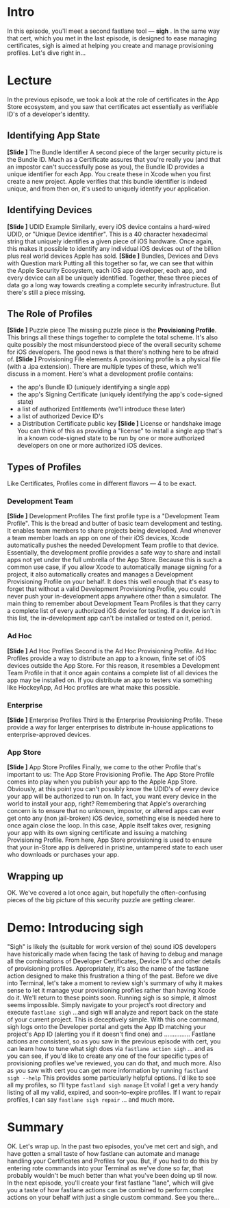 # Intro
In this episode, you'll meet a second fastlane tool — **sigh** . In the same way that cert, which you met in the last episode, is designed to ease managing certificates, sigh is aimed at helping you create and manage provisioning profiles. Let's dive right in…
# Lecture
In the previous episode, we took a look at the role of certificates in the App Store ecosystem, and you saw that certificates act essentially as verifiable ID's of a developer's identity. 
## Identifying App State
**[Slide ]** The Bundle Identifier
A second piece of the larger security picture is the Bundle ID. Much as a Certificate assures that you're really you (and that an impostor can't successfully pose as you), the Bundle ID provides a unique identifier for each App. You create these in Xcode when you first create a new project. Apple verifies that this bundle identifier is indeed unique, and from then on, it's used to uniquely identify your application. 
<!-- Add Code signing here => Uniquely identify app state-->
## Identifying Devices
**[Slide ]** UDID Example
Similarly, every iOS device contains a hard-wired UDID, or "Unique Device identifier". This is a 40 character hexadecimal string that uniquely identifies a given piece of iOS hardware. Once again, this makes it possible to identify any individual iOS devices out of the billion plus real world devices Apple has sold. 
**[Slide ]** Bundles, Devices and Devs with Question mark
Putting all this together so far, we can see that within the Apple Security Ecosystem, each iOS app developer, each app, and every device can all be uniquely identified. Together, these three pieces of data go a long way towards creating a complete security infrastructure. But there's still a piece missing.
## The Role of Profiles
**[Slide ]** Puzzle piece
The missing puzzle piece is the **Provisioning Profile**. This brings all these things together to complete the total scheme. It's also quite possibly the most misunderstood piece of the overall security scheme for iOS developers. The good news is that there's nothing here to be afraid of.
**[Slide ]** Provisioning File elements
 A provisioning profile is a physical file (with a .ipa extension). There are multiple types of these, which we'll discuss in a moment. Here's what a development profile contains:
- the app's Bundle ID (uniquely identifying a single app)
- the app's Signing Certificate (uniquely identifying the app's code-signed state)
- a list of authorized Entitlements (we'll introduce these later)
- a list of authorized Device ID's
- a Distribution Certificate public key
**[Slide ]**  License or handshake image
You can think of this as providing a "license" to install a single app that's in a known code-signed state to be run by one or more authorized developers on one or more authorized iOS devices.  
## Types of Profiles
 Like Certificates, Profiles come in different flavors — 4 to be exact. 
### Development Team
**[Slide ]** Development Profiles
The first profile type is a "Development Team Profile". This is the bread and butter of basic team development and testing. It enables team members to share projects being developed. And whenever a team member loads an app on one of their iOS devices, Xcode automatically pushes the needed Development Team profile to that device.  Essentially, the development profile provides a safe way to share and install apps not yet under the full umbrella of the App Store.
Because this is such a common use case, if you allow Xcode to automatically manage signing for a project, it also automatically creates and manages a Development Provisioning Profile on your behalf. It does this well enough that it's easy to forget that without a valid Development Provisioning Profile, you could never push your in-development apps anywhere other than a simulator.
The main thing to remember about Development Team Profiles is that they carry a complete list of every authorized iOS device for testing. If a device isn't in this list, the in-development app can't be installed or tested on it, period.
### Ad Hoc
**[Slide ]** Ad Hoc Profiles
Second is the Ad Hoc Provisioning Profile. Ad Hoc Profiles provide a way to distribute an app to a known, finite set of iOS devices outside the App Store. For this reason, it resembles a Development Team Profile in that it once again contains a complete list of all devices the app may be installed on. If you distribute an app to testers via something like HockeyApp, Ad Hoc profiles are what make this possible.
### Enterprise
**[Slide ]** Enterprise Profiles
Third is the Enterprise Provisioning Profile. These provide a way for larger enterprises to distribute in-house applications to enterprise-approved devices.
### App Store
**[Slide ]** App Store Profiles
Finally, we come to the other Profile that's important to us: The App Store Provisioning Profile.
The App Store Profile comes into play when you publish your app to the Apple App Store. Obviously, at this point you can't possibly know the UDID's of every device your app will be authorized to run on. In fact, you want every device in the world to install your app, right? 
Remembering that Apple's overarching concern is to ensure that no unknown, impostor, or altered apps can ever get onto any (non jail-broken) iOS device, something else is needed here to once again close the loop. In this case, Apple itself takes over, resigning your app with its own signing certificate and issuing a matching Provisioning Profile. From here, App Store provisioning is used to ensure that your in-Store app is delivered in pristine, untampered state to each user who downloads or purchases your app.
## Wrapping up
OK. We've covered a lot once again, but hopefully the often-confusing pieces of the big picture of this security puzzle are getting clearer. 
# Demo: Introducing **sigh**
"Sigh" is likely the (suitable for work version of the) sound iOS developers have historically made when facing the task of having to debug and manage all the combinations of Developer Certificates, Device ID's and other details of provisioning profiles. Appropriately, it's also the name of the fastlane action designed to make this frustration a thing of the past. 
Before we dive into Terminal, let's take a moment to review sigh's summary of why it makes sense to let it manage your provisioning profiles rather than having Xcode do it. We'll return to these points soon.
Running sigh is so simple, it almost seems impossible. Simply navigate to your project's root directory and execute
`fastlane sigh`
…and sigh will analyze and report back on the state of your current project. This is deceptively simple. With this one command, sigh logs onto the Developer portal and gets the App ID matching your project's App ID (alerting you if it doesn't find one) and ……………
Fastlane actions are consistent, so as you saw in the previous episode with cert, you can learn how to tune what sigh does via
`fastlane action sigh`
… and as you can see, if you'd like to create any one of the four specific types of provisioning profiles we've reviewed, you can do that, and much more. Also as you saw with cert you can get more information by running
`fastland sigh --help`
This provides some particularly helpful options. I'd like to see all my profiles, so I'll type
`fastland sigh manage`
Et voila! I get a very handy listing of all my valid, expired, and soon-to-expire profiles. If I want to repair profiles, I can say
`fastlane sigh repair`
… and much more.
# Summary
OK. Let's wrap up. In the past two episodes, you've met cert and sigh, and have gotten a small taste of how fastlane can automate and manage handling your Certificates and Profiles for you. 
But, if you had to do this by entering rote commands into your Terminal as we've done so far, that probably wouldn't be much better than what you've been doing up til now. In the next episode, you'll create your first fastlane "lane", which will give you a taste of how fastlane actions can be combined to perform complex actions on your behalf with just a single custom command. See you there…